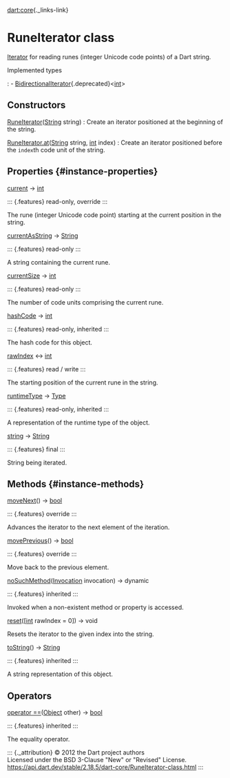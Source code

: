 [dart:core](../dart-core/dart-core-library){._links-link}

RuneIterator class
==================

[Iterator](iterator-class) for reading runes (integer Unicode code
points) of a Dart string.

Implemented types

:   -   [BidirectionalIterator](bidirectionaliterator-class){.deprecated}\<[int](int-class)\>

Constructors
------------

[RuneIterator](runeiterator/runeiterator)([String](string-class) string)
:   Create an iterator positioned at the beginning of the string.

[RuneIterator.at](runeiterator/runeiterator.at)([String](string-class) string, [int](int-class) index)
:   Create an iterator positioned before the `index`th code unit of the
    string.

Properties {#instance-properties}
----------

[current](runeiterator/current) → [int](int-class)

::: {.features}
read-only, override
:::

The rune (integer Unicode code point) starting at the current position
in the string.

[currentAsString](runeiterator/currentasstring) → [String](string-class)

::: {.features}
read-only
:::

A string containing the current rune.

[currentSize](runeiterator/currentsize) → [int](int-class)

::: {.features}
read-only
:::

The number of code units comprising the current rune.

[hashCode](object/hashcode) → [int](int-class)

::: {.features}
read-only, inherited
:::

The hash code for this object.

[rawIndex](runeiterator/rawindex) ↔ [int](int-class)

::: {.features}
read / write
:::

The starting position of the current rune in the string.

[runtimeType](object/runtimetype) → [Type](type-class)

::: {.features}
read-only, inherited
:::

A representation of the runtime type of the object.

[string](runeiterator/string) → [String](string-class)

::: {.features}
final
:::

String being iterated.

Methods {#instance-methods}
-------

[moveNext](runeiterator/movenext)() → [bool](bool-class)

::: {.features}
override
:::

Advances the iterator to the next element of the iteration.

[movePrevious](runeiterator/moveprevious)() → [bool](bool-class)

::: {.features}
override
:::

Move back to the previous element.

[noSuchMethod](object/nosuchmethod)([Invocation](invocation-class)
invocation) → dynamic

::: {.features}
inherited
:::

Invoked when a non-existent method or property is accessed.

[reset](runeiterator/reset)(\[[int](int-class) rawIndex = 0\]) → void

Resets the iterator to the given index into the string.

[toString](object/tostring)() → [String](string-class)

::: {.features}
inherited
:::

A string representation of this object.

Operators
---------

[operator ==](object/operator_equals)([Object](object-class) other) →
[bool](bool-class)

::: {.features}
inherited
:::

The equality operator.

::: {._attribution}
© 2012 the Dart project authors\
Licensed under the BSD 3-Clause \"New\" or \"Revised\" License.\
<https://api.dart.dev/stable/2.18.5/dart-core/RuneIterator-class.html>
:::
